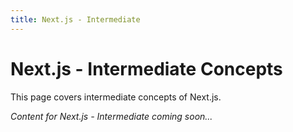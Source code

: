 ```yaml
---
title: Next.js - Intermediate
---
```


# Next.js - Intermediate Concepts

This page covers intermediate concepts of Next.js.

*Content for Next.js - Intermediate coming soon...*
